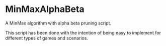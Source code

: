 # MinMaxAlphaBeta

A MinMax algorithm with alpha beta pruning script.

This script has been done with the intention of being easy to implement for different types of games and scenarios.
